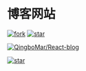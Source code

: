 # 博客网站

[![fork](https://gitee.com/tsingby/react-blog/badge/fork.svg?theme=dark)](https://gitee.com/tsingby/react-blog/members)
[![star](https://gitee.com/tsingby/react-blog/badge/star.svg?theme=dark)](https://gitee.com/tsingby/react-blog/stargazers)

[![QingboMar/React-blog](https://gitee.com/tsingby/react-blog/widgets/widget_card.svg?colors=ffffff,1e252b,323d47,455059,d7deea,99a0ae)](https://gitee.com/tsingby/react-blog)


[![star](https://github.com/ant-design/ant-design/workflows/test/badge.svg?theme=dark)](https://github.com/QingboMa/TiaoTiaoBlog)